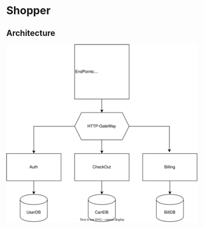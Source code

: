 # Shopper

## Architecture

![Architecture](https://github.com/offluck/shopper/blob/master/documents/arch.drawio.svg)
